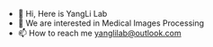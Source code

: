 - 👋 Hi, Here is YangLi Lab
- 👀 We are interested in Medical Images Processing
- 📫 How to reach me yanglilab@outlook.com

<!---
yanglilab/yanglilab is a ✨ special ✨ repository because its `README.md` (this file) appears on your GitHub profile.
You can click the Preview link to take a look at your changes.
--->
